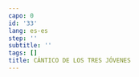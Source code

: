 ```yaml
---
capo: 0
id: '33'
lang: es-es
step: ''
subtitle: ''
tags: []
title: CÁNTICO DE LOS TRES JÓVENES
---
```

